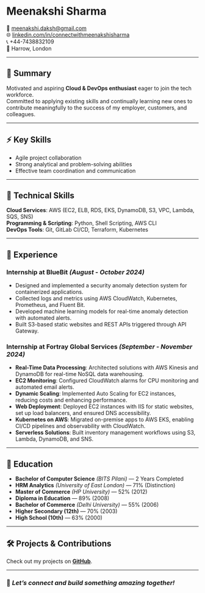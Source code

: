 # **Meenakshi Sharma**  
📧 meenakshi.daksh@gmail.com  
🌐 [linkedin.com/in/connectwithmeenakshisharma](https://www.linkedin.com/in/connectwithmeenakshisharma/)  
📞 +44-7438832109  
📍 Harrow, London

---

## 📝 **Summary**  
Motivated and aspiring **Cloud & DevOps enthusiast** eager to join the tech workforce.  
Committed to applying existing skills and continually learning new ones to contribute meaningfully to the success of my employer, customers, and colleagues.  

---

## ⚡ **Key Skills**  
- Agile project collaboration  
- Strong analytical and problem-solving abilities  
- Effective team coordination and communication  

---

## 🧰 **Technical Skills**  
**Cloud Services**: AWS (EC2, ELB, RDS, EKS, DynamoDB, S3, VPC, Lambda, SQS, SNS)  
**Programming & Scripting**: Python, Shell Scripting, AWS CLI  
**DevOps Tools**: Git, GitLab CI/CD, Terraform, Kubernetes  

---

## 💼 **Experience**  

### **Internship at BlueBit** *(August - October 2024)*  
- Designed and implemented a security anomaly detection system for containerized applications.  
- Collected logs and metrics using AWS CloudWatch, Kubernetes, Prometheus, and Fluent Bit.  
- Developed machine learning models for real-time anomaly detection with automated alerts.  
- Built S3-based static websites and REST APIs triggered through API Gateway.  

### **Internship at Fortray Global Services** *(September - November 2024)*  
- **Real-Time Data Processing**: Architected solutions with AWS Kinesis and DynamoDB for real-time NoSQL data warehousing.  
- **EC2 Monitoring**: Configured CloudWatch alarms for CPU monitoring and automated email alerts.  
- **Dynamic Scaling**: Implemented Auto Scaling for EC2 instances, reducing costs and enhancing performance.  
- **Web Deployment**: Deployed EC2 instances with IIS for static websites, set up load balancers, and ensured DNS accessibility.  
- **Kubernetes on AWS**: Migrated on-premise apps to AWS EKS, enabling CI/CD pipelines and observability with CloudWatch.  
- **Serverless Solutions**: Built inventory management workflows using S3, Lambda, DynamoDB, and SNS.  

---

## 🏫 **Education**  
- **Bachelor of Computer Science** *(BITS Pilani)* — 2 Years Completed  
- **HRM Analytics** *(University of East London)* — 71% (Distinction)  
- **Master of Commerce** *(HP University)* — 52% (2012)  
- **Diploma in Education** — 89% (2008)  
- **Bachelor of Commerce** *(Delhi University)* — 55% (2006)  
- **Higher Secondary (12th)** — 70% (2003)  
- **High School (10th)** — 63% (2000)  

---

## 🛠️ **Projects & Contributions**  
Check out my projects on **[GitHub](https://github.com/projects)**.  

---

### 💬 *Let’s connect and build something amazing together!*
